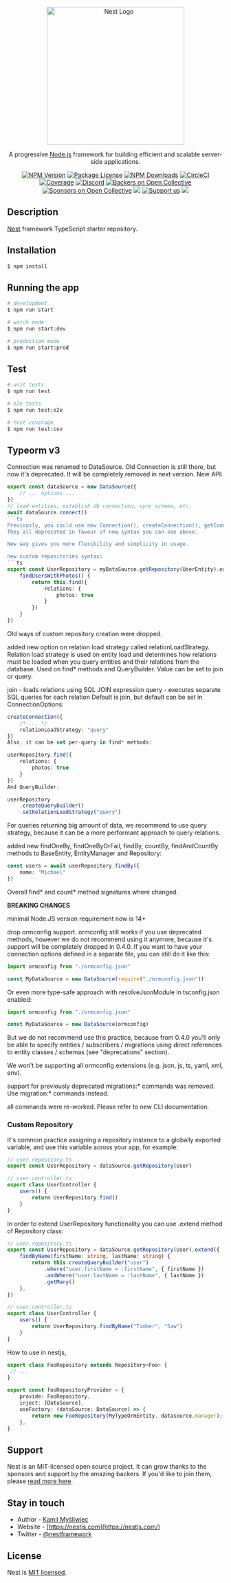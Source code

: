 <p align="center">
  <a href="http://nestjs.com/" target="blank"><img src="https://nestjs.com/img/logo_text.svg" width="320" alt="Nest Logo" /></a>
</p>

[circleci-image]: https://img.shields.io/circleci/build/github/nestjs/nest/master?token=abc123def456
[circleci-url]: https://circleci.com/gh/nestjs/nest

  <p align="center">A progressive <a href="http://nodejs.org" target="_blank">Node.js</a> framework for building efficient and scalable server-side applications.</p>
    <p align="center">
<a href="https://www.npmjs.com/~nestjscore" target="_blank"><img src="https://img.shields.io/npm/v/@nestjs/core.svg" alt="NPM Version" /></a>
<a href="https://www.npmjs.com/~nestjscore" target="_blank"><img src="https://img.shields.io/npm/l/@nestjs/core.svg" alt="Package License" /></a>
<a href="https://www.npmjs.com/~nestjscore" target="_blank"><img src="https://img.shields.io/npm/dm/@nestjs/common.svg" alt="NPM Downloads" /></a>
<a href="https://circleci.com/gh/nestjs/nest" target="_blank"><img src="https://img.shields.io/circleci/build/github/nestjs/nest/master" alt="CircleCI" /></a>
<a href="https://coveralls.io/github/nestjs/nest?branch=master" target="_blank"><img src="https://coveralls.io/repos/github/nestjs/nest/badge.svg?branch=master#9" alt="Coverage" /></a>
<a href="https://discord.gg/G7Qnnhy" target="_blank"><img src="https://img.shields.io/badge/discord-online-brightgreen.svg" alt="Discord"/></a>
<a href="https://opencollective.com/nest#backer" target="_blank"><img src="https://opencollective.com/nest/backers/badge.svg" alt="Backers on Open Collective" /></a>
<a href="https://opencollective.com/nest#sponsor" target="_blank"><img src="https://opencollective.com/nest/sponsors/badge.svg" alt="Sponsors on Open Collective" /></a>
  <a href="https://paypal.me/kamilmysliwiec" target="_blank"><img src="https://img.shields.io/badge/Donate-PayPal-ff3f59.svg"/></a>
    <a href="https://opencollective.com/nest#sponsor"  target="_blank"><img src="https://img.shields.io/badge/Support%20us-Open%20Collective-41B883.svg" alt="Support us"></a>
  <a href="https://twitter.com/nestframework" target="_blank"><img src="https://img.shields.io/twitter/follow/nestframework.svg?style=social&label=Follow"></a>
</p>
  <!--[![Backers on Open Collective](https://opencollective.com/nest/backers/badge.svg)](https://opencollective.com/nest#backer)
  [![Sponsors on Open Collective](https://opencollective.com/nest/sponsors/badge.svg)](https://opencollective.com/nest#sponsor)-->

## Description

[Nest](https://github.com/nestjs/nest) framework TypeScript starter repository.

## Installation

```bash
$ npm install
```

## Running the app

```bash
# development
$ npm run start

# watch mode
$ npm run start:dev

# production mode
$ npm run start:prod
```

## Test

```bash
# unit tests
$ npm run test

# e2e tests
$ npm run test:e2e

# test coverage
$ npm run test:cov

```

## Typeorm v3
Connection was renamed to DataSource.
Old Connection is still there, but now it's deprecated. It will be completely removed in next version.
New API:
```ts
export const dataSource = new DataSource({
    // ... options ...
})
// load entities, establish db connection, sync schema, etc.
await dataSource.connect()
```ts
Previously, you could use new Connection(), createConnection(), getConnectionManager().create(), etc.
They all deprecated in favour of new syntax you can see above.

New way gives you more flexibility and simplicity in usage.

new custom repositories syntax:
```ts
export const UserRepository = myDataSource.getRepository(UserEntity).extend({
    findUsersWithPhotos() {
        return this.find({
            relations: {
                photos: true
            }
        })
    }
})
```
Old ways of custom repository creation were dropped.

added new option on relation load strategy called relationLoadStrategy.
Relation load strategy is used on entity load and determines how relations must be loaded when you query entities and their relations from the database.
Used on find* methods and QueryBuilder. Value can be set to join or query.

join - loads relations using SQL JOIN expression
query - executes separate SQL queries for each relation
Default is join, but default can be set in ConnectionOptions:
```ts
createConnection({
    /* ... */
    relationLoadStrategy: "query"
})
Also, it can be set per-query in find* methods:

userRepository.find({
    relations: {
        photos: true
    }
})
And QueryBuilder:

userRepository
    .createQueryBuilder()
    .setRelationLoadStrategy("query")
```
For queries returning big amount of data, we recommend to use query strategy,
because it can be a more performant approach to query relations.


added new findOneBy, findOneByOrFail, findBy, countBy, findAndCountBy methods to BaseEntity, EntityManager and Repository:
```ts
const users = await userRepository.findBy({
    name: "Michael"
})

```
Overall find* and count* method signatures where changed.

**BREAKING CHANGES**

minimal Node.JS version requirement now is 14+

drop ormconfig support. ormconfig still works if you use deprecated methods,
however we do not recommend using it anymore, because it's support will be completely dropped in 0.4.0.
If you want to have your connection options defined in a separate file, you can still do it like this:

```ts
import ormconfig from "./ormconfig.json"

const MyDataSource = new DataSource(require("./ormconfig.json"))
```
Or even more type-safe approach with resolveJsonModule in tsconfig.json enabled:
```ts
import ormconfig from "./ormconfig.json"

const MyDataSource = new DataSource(ormconfig)
```
But we do not recommend use this practice, because from 0.4.0 you'll only be able to specify entities / subscribers / migrations using direct references to entity classes / schemas (see "deprecations" section).

We won't be supporting all ormconfig extensions (e.g. json, js, ts, yaml, xml, env).

support for previously deprecated migrations:* commands was removed. Use migration:* commands instead.

all commands were re-worked. Please refer to new CLI documentation.


### Custom Repository

It's common practice assigning a repository instance to a globally exported variable, and use this variable across your app, for example:
```ts
// user.repository.ts
export const UserRepository = dataSource.getRepository(User)

// user.controller.ts
export class UserController {
    users() {
        return UserRepository.find()
    }
}
```
In order to extend UserRepository functionality you can use .extend method of Repository class:


```ts
// user.repository.ts
export const UserRepository = dataSource.getRepository(User).extend({
    findByName(firstName: string, lastName: string) {
        return this.createQueryBuilder("user")
            .where("user.firstName = :firstName", { firstName })
            .andWhere("user.lastName = :lastName", { lastName })
            .getMany()
    },
})

// user.controller.ts
export class UserController {
    users() {
        return UserRepository.findByName("Timber", "Saw")
    }
}
```

How to use in nestjs,

```ts
export class FooRepository extends Repository<Foo> {
 // ...
}

export const fooRepositoryProvider = {
    provide: FooRepository,
    inject: [DataSource],
    useFactory: (dataSource: DataSource) => {
        return new FooRepository(MyTypeOrmEntity, datasource.manager);
    },
}
```

## Support

Nest is an MIT-licensed open source project. It can grow thanks to the sponsors and support by the amazing backers. If you'd like to join them, please [read more here](https://docs.nestjs.com/support).

## Stay in touch

- Author - [Kamil Myśliwiec](https://kamilmysliwiec.com)
- Website - [https://nestjs.com](https://nestjs.com/)
- Twitter - [@nestframework](https://twitter.com/nestframework)

## License

Nest is [MIT licensed](LICENSE).
